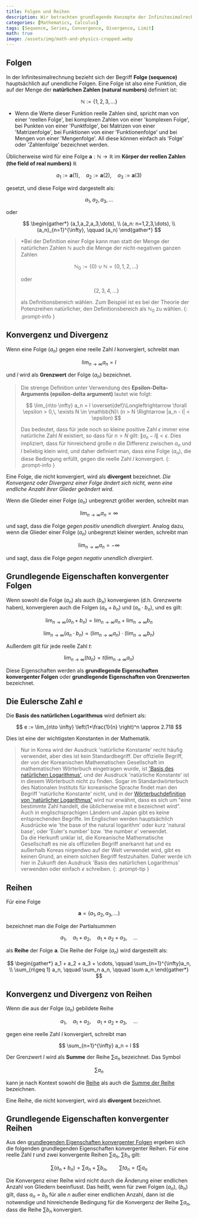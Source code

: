 ```yaml
---
title: Folgen und Reihen
description: Wir betrachten grundlegende Konzepte der Infinitesimalrechnung wie die Definition von Folgen und Reihen, Konvergenz und Divergenz von Folgen, Konvergenz und Divergenz von Reihen sowie die Definition der Eulerschen Zahl e als Basis des natürlichen Logarithmus.
categories: [Mathematics, Calculus]
tags: [Sequence, Series, Convergence, Divergence, Limit]
math: true
image: /assets/img/math-and-physics-cropped.webp
---
```


## Folgen
In der Infinitesimalrechnung bezieht sich der Begriff **Folge (sequence)** hauptsächlich auf unendliche Folgen. Eine Folge ist also eine Funktion, die auf der Menge der **natürlichen Zahlen (natural numbers)** definiert ist:

$$ \mathbb{N} := \{1,2,3,\dots\} $$

* Wenn die Werte dieser Funktion reelle Zahlen sind, spricht man von einer 'reellen Folge', bei komplexen Zahlen von einer 'komplexen Folge', bei Punkten von einer 'Punktfolge', bei Matrizen von einer 'Matrizenfolge', bei Funktionen von einer 'Funktionenfolge' und bei Mengen von einer 'Mengenfolge'. All diese können einfach als 'Folge' oder 'Zahlenfolge' bezeichnet werden.

Üblicherweise wird für eine Folge $\mathbf{a}: \mathbb{N} \to \mathbb{R}$ im **Körper der reellen Zahlen (the field of real numbers)** $\mathbb{R}$

$$ a_1 := \mathbf{a}(1), \quad a_2 := \mathbf{a}(2), \quad a_3 := \mathbf{a}(3) $$

gesetzt, und diese Folge wird dargestellt als:

$$ a_1,\, a_2,\, a_3,\, \dots $$

oder

$$ \begin{gather*}
(a_1,a_2,a_3,\dots), \\
(a_n: n=1,2,3,\dots), \\
(a_n)_{n=1}^{\infty}, \qquad (a_n)
\end{gather*} $$

> *Bei der Definition einer Folge kann man statt der Menge der natürlichen Zahlen $\mathbb{N}$ auch die Menge der nicht-negativen ganzen Zahlen
>
> $$ \mathbb{N}_0 := \{0\} \cup \mathbb{N} = \{0,1,2,\dots\} $$
>
> oder
>
> $$\{2,3,4,\dots \}$$
>
> als Definitionsbereich wählen. Zum Beispiel ist es bei der Theorie der Potenzreihen natürlicher, den Definitionsbereich als $\mathbb{N}_0$ zu wählen.
{: .prompt-info }

## Konvergenz und Divergenz
Wenn eine Folge $(a_n)$ gegen eine reelle Zahl $l$ konvergiert, schreibt man

$$ \lim_{n\to \infty} a_n = l $$

und $l$ wird als **Grenzwert** der Folge $(a_n)$ bezeichnet.

> Die strenge Definition unter Verwendung des **Epsilon-Delta-Arguments (epsilon-delta argument)** lautet wie folgt:
>
> $$ \lim_{n\to \infty} a_n = l \overset{def}\Longleftrightarrow \forall \epsilon > 0,\, \exists N \in \mathbb{N}\ (n > N \Rightarrow |a_n - l| < \epsilon) $$
>
> Das bedeutet, dass für jede noch so kleine positive Zahl $\epsilon$ immer eine natürliche Zahl $N$ existiert, so dass für $n>N$ gilt: $\|a_n - l \| < \epsilon$. Dies impliziert, dass für hinreichend große $n$ die Differenz zwischen $a_n$ und $l$ beliebig klein wird, und daher definiert man, dass eine Folge $(a_n)$, die diese Bedingung erfüllt, gegen die reelle Zahl $l$ konvergiert.
{: .prompt-info }

Eine Folge, die nicht konvergiert, wird als **divergent** bezeichnet. *Die Konvergenz oder Divergenz einer Folge ändert sich nicht, wenn eine endliche Anzahl ihrer Glieder geändert wird.*

Wenn die Glieder einer Folge $(a_n)$ unbegrenzt größer werden, schreibt man

$$ \lim_{n\to \infty} a_n = \infty $$

und sagt, dass die Folge *gegen positiv unendlich divergiert*. Analog dazu, wenn die Glieder einer Folge $(a_n)$ unbegrenzt kleiner werden, schreibt man

$$ \lim_{n\to \infty} a_n = -\infty $$

und sagt, dass die Folge *gegen negativ unendlich divergiert*.

## Grundlegende Eigenschaften konvergenter Folgen
Wenn sowohl die Folge $(a_n)$ als auch $(b_n)$ konvergieren (d.h. Grenzwerte haben), konvergieren auch die Folgen $(a_n + b_n)$ und $(a_n \cdot b_n)$, und es gilt:

$$ \lim_{n\to \infty} (a_n + b_n) = \lim_{n\to \infty} a_n + \lim_{n\to \infty} b_n \label{eqn:props_of_conv_series_1}\tag{1}$$

$$ \lim_{n\to \infty} (a_n \cdot b_n) = \left(\lim_{n\to \infty} a_n \right) \cdot \left(\lim_{n\to \infty} b_n \right) \label{eqn:props_of_conv_series_2}\tag{2}$$

Außerdem gilt für jede reelle Zahl $t$:

$$ \lim_{n\to \infty} (t a_n) = t\left(\lim_{n\to \infty} a_n \right) \label{eqn:props_of_conv_series_3}\tag{3}$$

Diese Eigenschaften werden als **grundlegende Eigenschaften konvergenter Folgen** oder **grundlegende Eigenschaften von Grenzwerten** bezeichnet.

## Die Eulersche Zahl $e$
Die **Basis des natürlichen Logarithmus** wird definiert als:

$$ e := \lim_{n\to \infty} \left(1+\frac{1}{n} \right)^n \approx 2.718 $$

Dies ist eine der wichtigsten Konstanten in der Mathematik.

> Nur in Korea wird der Ausdruck 'natürliche Konstante' recht häufig verwendet, aber dies ist kein Standardbegriff. Der offizielle Begriff, der von der Koreanischen Mathematischen Gesellschaft im mathematischen Wörterbuch eingetragen wurde, ist ['Basis des natürlichen Logarithmus'](https://www.kms.or.kr/mathdict/list.html?key=kname&keyword=%EC%9E%90%EC%97%B0%EB%A1%9C%EA%B7%B8%EC%9D%98+%EB%B0%91), und der Ausdruck 'natürliche Konstante' ist in diesem Wörterbuch nicht zu finden. Sogar im Standardwörterbuch des Nationalen Instituts für koreanische Sprache findet man den Begriff 'natürliche Konstante' nicht, und in der [Wörterbuchdefinition von 'natürlicher Logarithmus'](https://stdict.korean.go.kr/search/searchView.do?pageSize=10&searchKeyword=%EC%9E%90%EC%97%B0%EB%A1%9C%EA%B7%B8) wird nur erwähnt, dass es sich um "eine bestimmte Zahl handelt, die üblicherweise mit e bezeichnet wird".  
> Auch in englischsprachigen Ländern und Japan gibt es keine entsprechenden Begriffe. Im Englischen werden hauptsächlich Ausdrücke wie 'the base of the natural logarithm' oder kurz 'natural base', oder 'Euler's number' bzw. 'the number $e$' verwendet.  
> Da die Herkunft unklar ist, die Koreanische Mathematische Gesellschaft es nie als offiziellen Begriff anerkannt hat und es außerhalb Koreas nirgendwo auf der Welt verwendet wird, gibt es keinen Grund, an einem solchen Begriff festzuhalten. Daher werde ich hier in Zukunft den Ausdruck 'Basis des natürlichen Logarithmus' verwenden oder einfach $e$ schreiben.
{: .prompt-tip }

## Reihen
Für eine Folge

$$ \mathbf{a} = (a_1, a_2, a_3, \dots) $$

bezeichnet man die Folge der Partialsummen

$$ a_1, \quad a_1 + a_2, \quad a_1 + a_2 + a_3, \quad \dots $$

als **Reihe** der Folge $\mathbf{a}$. Die Reihe der Folge $(a_n)$ wird dargestellt als:

$$ \begin{gather*}
a_1 + a_2 + a_3 + \cdots, \qquad \sum_{n=1}^{\infty}a_n, \\
\sum_{n\geq 1} a_n, \qquad \sum_n a_n, \qquad \sum a_n 
\end{gather*} $$

## Konvergenz und Divergenz von Reihen
Wenn die aus der Folge $(a_n)$ gebildete Reihe

$$ a_1, \quad a_1 + a_2, \quad a_1 + a_2 + a_3, \quad \dots $$

gegen eine reelle Zahl $l$ konvergiert, schreibt man

$$ \sum_{n=1}^{\infty} a_n = l $$

Der Grenzwert $l$ wird als **Summe** der Reihe $\sum a_n$ bezeichnet. Das Symbol

$$ \sum a_n $$

kann je nach Kontext sowohl die <u>Reihe</u> als auch die <u>Summe der Reihe</u> bezeichnen.

Eine Reihe, die nicht konvergiert, wird als **divergent** bezeichnet.

## Grundlegende Eigenschaften konvergenter Reihen
Aus den [grundlegenden Eigenschaften konvergenter Folgen](#grundlegende-eigenschaften-konvergenter-folgen) ergeben sich die folgenden grundlegenden Eigenschaften konvergenter Reihen. Für eine reelle Zahl $t$ und zwei konvergente Reihen $\sum a_n$, $\sum b_n$ gilt:

$$ \sum(a_n + b_n) = \sum a_n + \sum b_n, \qquad \sum ta_n = t\sum a_n \tag{4}$$

Die Konvergenz einer Reihe wird nicht durch die Änderung einer endlichen Anzahl von Gliedern beeinflusst. Das heißt, wenn für zwei Folgen $(a_n)$, $(b_n)$ gilt, dass $a_n=b_n$ für alle $n$ außer einer endlichen Anzahl, dann ist die notwendige und hinreichende Bedingung für die Konvergenz der Reihe $\sum a_n$, dass die Reihe $\sum b_n$ konvergiert.
